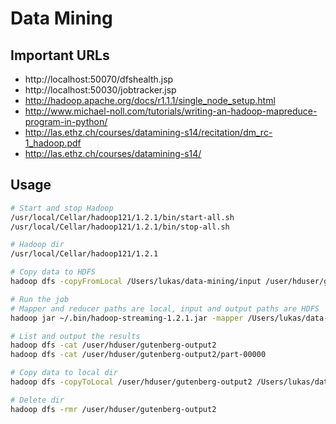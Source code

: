 Data Mining
===========

Important URLs
--------------

* http://localhost:50070/dfshealth.jsp
* http://localhost:50030/jobtracker.jsp
* http://hadoop.apache.org/docs/r1.1.1/single_node_setup.html
* http://www.michael-noll.com/tutorials/writing-an-hadoop-mapreduce-program-in-python/
* http://las.ethz.ch/courses/datamining-s14/recitation/dm_rc-1_hadoop.pdf
* http://las.ethz.ch/courses/datamining-s14/

Usage
-----

```zsh
# Start and stop Hadoop
/usr/local/Cellar/hadoop121/1.2.1/bin/start-all.sh
/usr/local/Cellar/hadoop121/1.2.1/bin/stop-all.sh

# Hadoop dir
/usr/local/Cellar/hadoop121/1.2.1

# Copy data to HDFS
hadoop dfs -copyFromLocal /Users/lukas/data-mining/input /user/hduser/gutenberg

# Run the job
# Mapper and reducer paths are local, input and output paths are HDFS
hadoop jar ~/.bin/hadoop-streaming-1.2.1.jar -mapper /Users/lukas/data-mining/mapper.py -reducer /Users/lukas/data-mining/reducer.py -input "/user/hduser/gutenberg/*" -output /user/hduser/gutenberg-output2

# List and output the results
hadoop dfs -cat /user/hduser/gutenberg-output2
hadoop dfs -cat /user/hduser/gutenberg-output2/part-00000

# Copy data to local dir
hadoop dfs -copyToLocal /user/hduser/gutenberg-output2 /Users/lukas/data-mining/output

# Delete dir
hadoop dfs -rmr /user/hduser/gutenberg-output2
```

